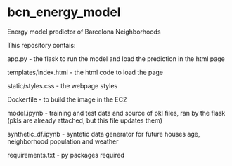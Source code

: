 # bcn_energy_model
Energy model predictor of Barcelona Neighborhoods

This repository contais:

app.py - the flask to run the model and load the prediction in the html page

templates/index.html - the html code to load the page

static/styles.css - the webpage styles

Dockerfile - to build the image in the EC2

model.ipynb - training and test data and source of pkl files, ran by the flask (pkls are already attached, but this file updates them)

synthetic_df.ipynb - syntetic data generator for future houses age, neighborhood population and weather

requirements.txt - py packages required
